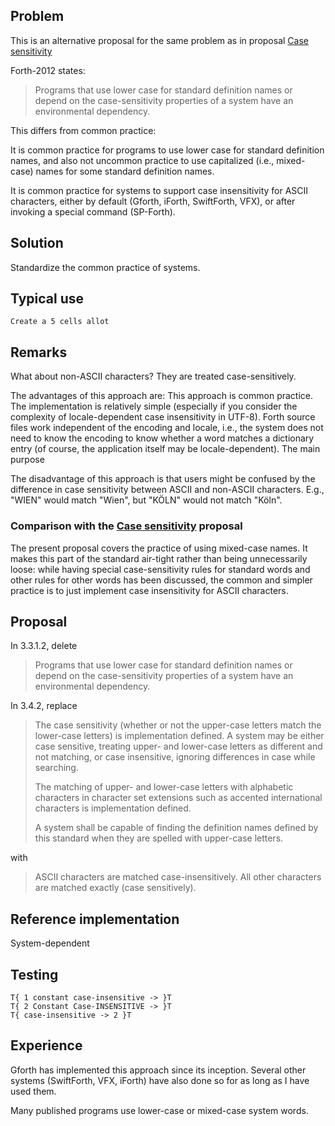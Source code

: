 ## Problem

This is an alternative proposal for the same problem as in proposal
[Case sensitivity](http://forth-standard.org/standard/usage#contribution-73)


Forth-2012 states:

> Programs that use lower case for standard definition names or depend
> on the case-sensitivity properties of a system have an environmental
> dependency.

This differs from common practice:

It is common practice for programs to use lower case for standard
definition names, and also not uncommon practice to use capitalized
(i.e., mixed-case) names for some standard definition names.

It is common practice for systems to support case insensitivity for
ASCII characters, either by default (Gforth, iForth, SwiftForth, VFX),
or after invoking a special command (SP-Forth).

## Solution

Standardize the common practice of systems.

## Typical use

```
Create a 5 cells allot
```

## Remarks

What about non-ASCII characters?  They are treated case-sensitively.

The advantages of this approach are: This approach is common practice.
The implementation is relatively simple (especially if you consider
the complexity of locale-dependent case insensitivity in UTF-8).
Forth source files work independent of the encoding and locale, i.e.,
the system does not need to know the encoding to know whether a word
matches a dictionary entry (of course, the application itself may be
locale-dependent).  The main purpose

The disadvantage of this approach is that users might be confused by
the difference in case sensitivity between ASCII and non-ASCII
characters.  E.g., "WIEN" would match "Wien", but "KÖLN" would not
match "Köln".

### Comparison with the [Case sensitivity](http://forth-standard.org/standard/usage#contribution-73) proposal

The present proposal covers the practice of using mixed-case names.
It makes this part of the standard air-tight rather than being
unnecessarily loose: while having special case-sensitivity rules for
standard words and other rules for other words has been discussed, the
common and simpler practice is to just implement case insensitivity
for ASCII characters.

## Proposal

In 3.3.1.2, delete

> Programs that use lower case for standard definition names or depend
> on the case-sensitivity properties of a system have an environmental
> dependency.

In 3.4.2, replace

> The case sensitivity (whether or not the upper-case letters match
> the lower-case letters) is implementation defined. A system may be
> either case sensitive, treating upper- and lower-case letters as
> different and not matching, or case insensitive, ignoring
> differences in case while searching.
> 
> The matching of upper- and lower-case letters with alphabetic
> characters in character set extensions such as accented
> international characters is implementation defined.
> 
> A system shall be capable of finding the definition names defined by
> this standard when they are spelled with upper-case letters.


with

> ASCII characters are matched case-insensitively.  All other
> characters are matched exactly (case sensitively).

## Reference implementation

System-dependent

## Testing

```
T{ 1 constant case-insensitive -> }T
T{ 2 Constant Case-INSENSITIVE -> }T
T{ case-insensitive -> 2 }T
```

## Experience

Gforth has implemented this approach since its inception.  Several
other systems (SwiftForth, VFX, iForth) have also done so for as long
as I have used them.

Many published programs use lower-case or mixed-case system words.
